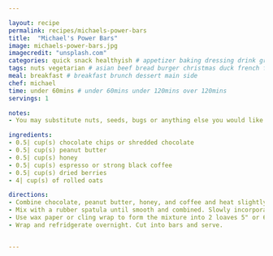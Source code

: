 ```yaml
---

layout: recipe
permalink: recipes/michaels-power-bars 
title:  "Michael's Power Bars"
image: michaels-power-bars.jpg 
imagecredit: "unsplash.com" 
categories: quick snack healthyish # appetizer baking dressing drink grill healthyish marinade oven pickling quick raw salad sandwich sauce snack soup
tags: nuts vegetarian # asian beef bread burger christmas duck french fruit indian italian mexican nuts pasta pork poultry rice seafood thanksgiving vegetarian
meal: breakfast # breakfast brunch dessert main side
chef: michael 
time: under 60mins # under 60mins under 120mins over 120mins
servings: 1 

notes:
- You may substitute nuts, seeds, bugs or anything else you would like instead of the dried berries. Try adding wheat germ for added good-for-you-ness. Keep refridgerated.

ingredients:
- 0.5| cup(s) chocolate chips or shredded chocolate
- 0.5| cup(s) peanut butter
- 0.5| cup(s) honey
- 0.5| cup(s) espresso or strong black coffee
- 0.5| cup(s) dried berries
- 4| cup(s) of rolled oats

directions:
- Combine chocolate, peanut butter, honey, and coffee and heat slightly in the microwave. 
- Mix with a rubber spatula until smooth and combined. Slowly incorporate the oatmeal and dried berries until evenly coated. 
- Use wax paper or cling wrap to form the mixture into 2 loaves 5" or 6" wide and about 1/4" thick. 
- Wrap and refridgerate overnight. Cut into bars and serve. 


--- 
```

